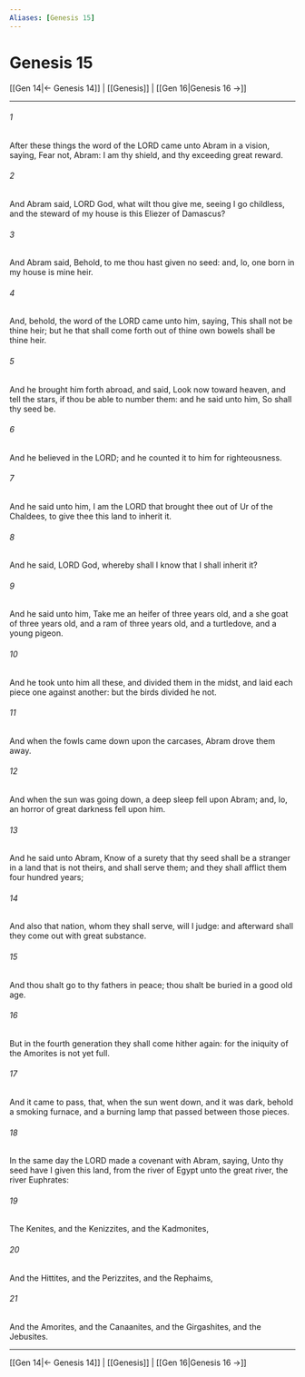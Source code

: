 ```yaml
---
Aliases: [Genesis 15]
---
```

# Genesis 15

[[Gen 14|← Genesis 14]] | [[Genesis]] | [[Gen 16|Genesis 16 →]]
***



###### 1 
After these things the word of the LORD came unto Abram in a vision, saying, Fear not, Abram: I am thy shield, and thy exceeding great reward. 

###### 2 
And Abram said, LORD God, what wilt thou give me, seeing I go childless, and the steward of my house is this Eliezer of Damascus? 

###### 3 
And Abram said, Behold, to me thou hast given no seed: and, lo, one born in my house is mine heir. 

###### 4 
And, behold, the word of the LORD came unto him, saying, This shall not be thine heir; but he that shall come forth out of thine own bowels shall be thine heir. 

###### 5 
And he brought him forth abroad, and said, Look now toward heaven, and tell the stars, if thou be able to number them: and he said unto him, So shall thy seed be. 

###### 6 
And he believed in the LORD; and he counted it to him for righteousness. 

###### 7 
And he said unto him, I am the LORD that brought thee out of Ur of the Chaldees, to give thee this land to inherit it. 

###### 8 
And he said, LORD God, whereby shall I know that I shall inherit it? 

###### 9 
And he said unto him, Take me an heifer of three years old, and a she goat of three years old, and a ram of three years old, and a turtledove, and a young pigeon. 

###### 10 
And he took unto him all these, and divided them in the midst, and laid each piece one against another: but the birds divided he not. 

###### 11 
And when the fowls came down upon the carcases, Abram drove them away. 

###### 12 
And when the sun was going down, a deep sleep fell upon Abram; and, lo, an horror of great darkness fell upon him. 

###### 13 
And he said unto Abram, Know of a surety that thy seed shall be a stranger in a land that is not theirs, and shall serve them; and they shall afflict them four hundred years; 

###### 14 
And also that nation, whom they shall serve, will I judge: and afterward shall they come out with great substance. 

###### 15 
And thou shalt go to thy fathers in peace; thou shalt be buried in a good old age. 

###### 16 
But in the fourth generation they shall come hither again: for the iniquity of the Amorites is not yet full. 

###### 17 
And it came to pass, that, when the sun went down, and it was dark, behold a smoking furnace, and a burning lamp that passed between those pieces. 

###### 18 
In the same day the LORD made a covenant with Abram, saying, Unto thy seed have I given this land, from the river of Egypt unto the great river, the river Euphrates: 

###### 19 
The Kenites, and the Kenizzites, and the Kadmonites, 

###### 20 
And the Hittites, and the Perizzites, and the Rephaims, 

###### 21 
And the Amorites, and the Canaanites, and the Girgashites, and the Jebusites.

***
[[Gen 14|← Genesis 14]] | [[Genesis]] | [[Gen 16|Genesis 16 →]]
